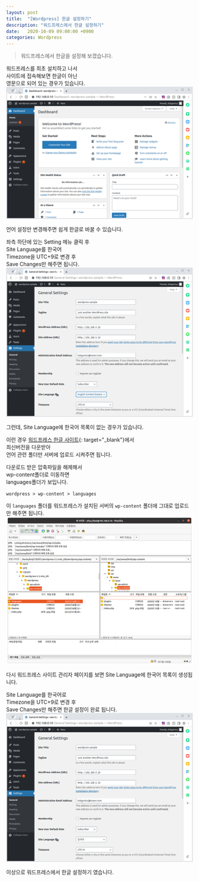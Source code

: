 ```yaml
---
layout: post
title:  "[Wordpress] 한글 설정하기"
description: "워드프레스에서 한글 설정하기"
date:   2020-10-09 09:00:00 +0900
categories: Wordpress
---
```


>워드프레스에서 한글을 설정해 보겠습니다.

워드프레스를 최초 설치하고 나서  
사이트에 접속해보면 한글이 아닌  
영문으로 되어 있는 경우가 있습니다.
![한글 설정하기-1](/assets/images/2020-10-09/korean-setting-1.png)

언어 설정만 변경해주면 쉽게 한글로 바꿀 수 있습니다.

좌측 하단에 있는 Setting 메뉴 클릭 후  
Site Language를 한국어  
Timezone을 UTC+9로 변경 후  
Save Changes만 해주면 됩니다.
![한글 설정하기-2](/assets/images/2020-10-09/korean-setting-2.png)

그런데, Site Language에 한국어 목록이 없는 경우가 있습니다.

이런 경우 [워드프레스 한글 사이트](https://ko.wordpress.org/download/releases/){: target="_blank"}에서  
최신버전을 다운받아  
언어 관련 폴더만 서버에 업로드 시켜주면 됩니다.


다운로드 받은 압축파일을 해제해서  
wp-content폴더로 이동하면  
languages폴더가 보입니다.  
```
wordpress > wp-content > languages
```

이 `languages` 폴더를
워드프레스가 설치된 서버의
`wp-content` 폴더에 그대로 업로드만 해주면 됩니다.
![한글 설정하기-3](/assets/images/2020-10-09/korean-setting-3.png)

다시 워드프레스 사이트 관리자 페이지를 보면
Site Language에 한국어 목록이 생성됩니다.

Site Language를 한국어로  
Timezone을 UTC+9로 변경 후  
Save Changes만 해주면 한글 설정이 완료 됩니다.
![한글 설정하기-4](/assets/images/2020-10-09/korean-setting-4.png)








이상으로 워드프레스에서 한글 설정하기 였습니다.
